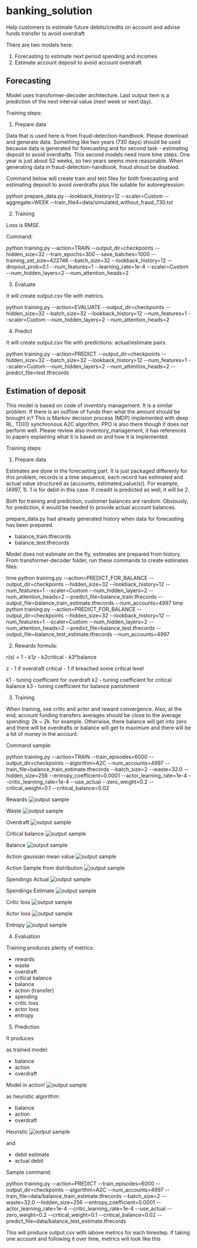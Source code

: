 # banking_solution
Help customers to estimate future debits/credits on account and advise funds transfer to avoid overdraft

There are two models here:

1. Forecasting to estimate next period spending and incomes
2. Estimate account deposit to avoid account overdraft

Forecasting
-----------

Model uses transformer-decoder architecture. Last output item is a prediction of the next interval value (next week or next day). 

Training steps:

1. Prepare data

Data that is used here is from fraud-detection-handbook. Please download and generate data. Something like two years (730 days) should be used because data is generated for forecasting and for second task - estimating deposit to avoid overdrafts. This second models need more time steps. One year is just about 52 weeks, so two years seems more reasonable. When generating data in fraud-detection-handbook, fraud shoud be disabled.

Command below will create train and test files for both forecasting and estimating deposit to avoid overdrafts plus file sutable for autoregression:

python prepare_data.py --lookback_history=12 --scaler=Custom --aggregate=WEEK --train_file4=data/simulated_without_fraud_730.txt

2. Training

Loss is RMSE.

Command:

python training.py --action=TRAIN --output_dir=checkpoints --hidden_size=32 --train_epochs=300 --save_batches=1000 --training_set_size=422746 --batch_size=32 --lookback_history=12 --dropout_prob=0.1 --num_features=1 --learning_rate=1e-4 --scaler=Custom --num_hidden_layers=2 --num_attention_heads=2


3. Evaluate

It will create output.csv file with metrics.

python training.py --action=EVALUATE --output_dir=checkpoints --hidden_size=32 --batch_size=32 --lookback_history=12 --num_features=1 --scaler=Custom --num_hidden_layers=2 --num_attention_heads=2

4. Predict

It will create output.csv file with predictions: actual/estimate pairs.

python training.py --action=PREDICT --output_dir=checkpoints --hidden_size=32 --batch_size=32 --lookback_history=12 --num_features=1 --scaler=Custom --num_hidden_layers=2 --num_attention_heads=2 --predict_file=test.tfrecords

Estimation of deposit
---------------------

This model is based on code of inventory management. It is a similar problem. If there is an outflow of funds then what the amount should be brought in? This is Markov decision process (MDP) implemented with deep RL, TD(0) synchronous A2C algorithm. PPO is also there though it does not perform well. Please review also inventory_management, it has references to papers explaining what it is based on and how it is implemented.

Training steps:

1. Prepare data

Estimates are done in the forecasting part. It is just packaged differenly for this problem, records is a time sequence, each record has estimated and actual value structured as (accounts, estimated_value(s)). For example, (4997, 1). 1 is for debit in this case. if creadit is predicted as well, it will be 2.

Both for training and prediction, customer balances are random. Obviously, for prediction, it would be needed to provide actual account balances.  

prepare_data.py had already generated history when data for forecasting has been prepared.

- balance_train.tfrecords
- balance_test.tfrecords

Model does not estimate on the fly, estimates are prepared from history. From transformer-decoder folder, run these commands to create estimates files:  

time python training.py --action=PREDICT_FOR_BALANCE --output_dir=checkpoints --hidden_size=32 --lookback_history=12 --num_features=1 --scaler=Custom --num_hidden_layers=2 --num_attention_heads=2 --predict_file=balance_train.tfrecords --output_file=balance_train_estimate.tfrecords --num_accounts=4997
time python training.py --action=PREDICT_FOR_BALANCE --output_dir=checkpoints --hidden_size=32 --lookback_history=12 --num_features=1 --scaler=Custom --num_hidden_layers=2 --num_attention_heads=2 --predict_file=balance_test.tfrecords --output_file=balance_test_estimate.tfrecords --num_accounts=4997


2. Rewards formula:

r(s) = 1 - k1*z - k2*critical - k3*balance

z - 1 if overdraft
critical - 1 if breached some critical level

k1 - tuning coefficient for overdraft
k2 - tuning coefficient for critical balance
k3 - tuning coefficient for balance panishment
 
3. Training

When training, see critic and actor and reward convergence. Also, at the end, account funding transfers averages should be close to the average spending: 2k ~ 2k. for example. Otherwise, there balance will get into zero and there will be overdrafts or balance will get to maximum and there will be a lot of money in the account.

Command sample:

python training.py --action=TRAIN --train_episodes=6000 --output_dir=checkpoints --algorithm=A2C --num_accounts=4997 --train_file=balance_train_estimate.tfrecords --batch_size=2 --waste=32.0 --hidden_size=256 --entropy_coefficient=0.0001 --actor_learning_rate=1e-4 --critic_learning_rate=1e-4 --use_actual --zero_weight=0.2 --critical_weight=0.1 --critical_balance=0.02

Rewards 
![output sample](samples/curves/balance-maintenance/data_prep_cell_1_output_0.png "rewards")

Waste
![output sample](samples/curves/balance-maintenance/data_prep_cell_2_output_0.png "waste")

Overdraft
![output sample](samples/curves/balance-maintenance/data_prep_cell_3_output_0.png "Overdraft")

Critical balance
![output sample](samples/curves/balance-maintenance/data_prep_cell_4_output_0.png "Critical balance")

Balance
![output sample](samples/curves/balance-maintenance/data_prep_cell_5_output_0.png "Balance")

Action gaussian mean value
![output sample](samples/curves/balance-maintenance/data_prep_cell_6_output_0.png "Action gaussian mean value")

Action Sample from distribution
![output sample](samples/curves/balance-maintenance/data_prep_cell_7_output_0.png "Action Sample from distribution")

Spendings Actual
![output sample](samples/curves/balance-maintenance/data_prep_cell_8_output_0.png "Spendings Actual")

Spendings Estimate
![output sample](samples/curves/balance-maintenance/data_prep_cell_9_output_0.png "Spendings Estimate")

Critic loss
![output sample](samples/curves/balance-maintenance/data_prep_cell_10_output_0.png "Critic loss")

Actor loss
![output sample](samples/curves/balance-maintenance/data_prep_cell_11_output_0.png "Actor loss")

Entropy
![output sample](samples/curves/balance-maintenance/data_prep_cell_12_output_0.png "Entropy")

4. Evaluation

Training produces plenty of metrics:

- rewards
- waste
- overdraft
- critical balance
- balance
- action (transfer)
- spending
- critic loss
- actor loss
- entropy

5. Prediction

It produces 

as trained model:
- balance
- action
- overdraft

Model in action!
![output sample](samples/curves/balance-maintenance/data_prep_cell_13_output_0.png "Actor loss")

as heuristic algorithm:
- balance
- action
- overdraft

Heuristic 
![output sample](samples/curves/balance-maintenance/data_prep_cell_14_output_0.png "Actor loss")

and

- debit estimate
- actual debit

Sample command:

python training.py --action=PREDICT --train_episodes=6000 --output_dir=checkpoints --algorithm=A2C --num_accounts=4997 --train_file=data/balance_train_estimate.tfrecords --batch_size=2 --waste=32.0 --hidden_size=256 --entropy_coefficient=0.0001 --actor_learning_rate=1e-4 --critic_learning_rate=1e-4 --use_actual --zero_weight=0.2 --critical_weight=0.1 --critical_balance=0.02 --predict_file=data/balance_test_estimate.tfrecords

This will produce output.csv with iabove metrics for each timestep. if taking one account and following it over time, metrics will look like this
